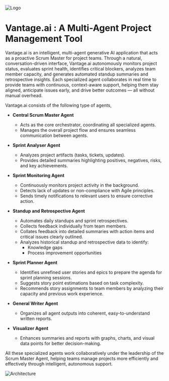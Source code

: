 ![Logo](https://github.com/Ankan54/scrum_n_coke/blob/main/assets/vatnageailogo.JPG)
# Vantage.ai : A Multi-Agent Project Management Tool
Vantage.ai is an intelligent, multi-agent generative AI application that acts as a proactive Scrum Master for project teams. Through a natural, conversation-driven interface, Vantage.ai autonomously monitors project status, evaluates sprint health, identifies critical blockers, analyzes team member capacity, and generates automated standup summaries and retrospective insights. Each specialized agent collaborates in real time to provide teams with continuous, context-aware support, helping them stay aligned, anticipate issues early, and drive better outcomes — all without manual overhead.

Vantage.ai consists of the following type of agents,

- **Central Scrum Master Agent**  
  - Acts as the core orchestrator, coordinating all specialized agents.
  - Manages the overall project flow and ensures seamless communication between agents.

- **Sprint Analyser Agent**  
  - Analyzes project artifacts (tasks, tickets, updates).
  - Provides detailed summaries highlighting positives, negatives, risks, and key achievements.

- **Sprint Monitoring Agent**  
  - Continuously monitors project activity in the background.
  - Detects lack of updates or non-compliance with Agile principles.
  - Sends timely notifications to relevant users to ensure corrective action.

- **Standup and Retrospective Agent**  
  - Automates daily standups and sprint retrospectives.
  - Collects feedback individually from team members.
  - Collates feedback into detailed summaries with action items and critical issues clearly outlined.
  - Analyzes historical standup and retrospective data to identify:
    - Knowledge gaps
    - Process improvement opportunities

- **Sprint Planner Agent**  
  - Identifies unrefined user stories and epics to prepare the agenda for sprint planning sessions.
  - Suggests story point estimations based on task complexity.
  - Recommends story assignments to team members by analyzing their capacity and previous work experience.

- **General Writer Agent**  
  - Organizes all agent outputs into coherent, easy-to-understand written reports.

- **Visualizer Agent**  
  - Enhances summaries and reports with graphs, charts, and visual data points for better decision-making.


All these specialized agents work collaboratively under the leadership of the Scrum Master Agent, helping teams manage projects more efficiently and effectively through intelligent, autonomous support.

![Architecture](https://github.com/Ankan54/scrum_n_coke/blob/main/assets/vantageai.JPG)
